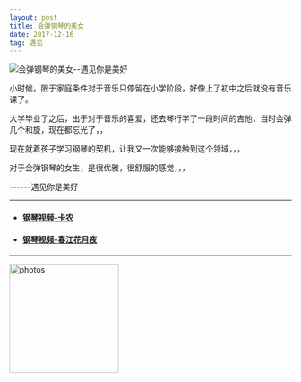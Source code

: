 ```yaml
---
layout: post
title: 会弹钢琴的美女
date: 2017-12-16
tag: 遇见
---
```


 ![会弹钢琴的美女--遇见你是美好](http://osg1u3s09.bkt.clouddn.com/image/jpg/material/DSC_Tianjin%20%28small%29.jpg)

<p> 小时候，限于家庭条件对于音乐只停留在小学阶段，好像上了初中之后就没有音乐课了。</p>
<p> 大学毕业了之后，出于对于音乐的喜爱，还去琴行学了一段时间的吉他，当时会弹几个和旋，现在都忘光了，，</p>
<p> 现在就着孩子学习钢琴的契机，让我又一次能够接触到这个领域，，，</p>
<p> 对于会弹钢琴的女生，是很优雅，很舒服的感觉，，，</p>
<p> </p>
<p> </p>
<p> ------遇见你是美好</p>

-----------------
- #### [钢琴视频-卡农](http://osg1u3s09.bkt.clouddn.com/piano/teacher_li/VID_20171202_132648%E5%88%98%E8%AF%97%E6%98%86%E5%B0%8F%E5%BA%97%E6%9D%8E%E8%80%81%E5%B8%88_%E5%8D%A1%E5%86%9C.mp4)
- #### [钢琴视频-春江花月夜](http://osg1u3s09.bkt.clouddn.com/piano/teacher_li/VID_20171202_132332%E5%88%98%E8%AF%97%E6%98%86%E5%B0%8F%E5%BA%97%E6%9D%8E%E8%80%81%E5%B8%88_%E6%98%A5%E6%B1%9F%E8%8A%B1%E6%9C%88%E5%A4%9C.mp4)
-----------------
 
<a href="/photos/" target="_blank"><img src="http://omjh2j5h3.bkt.clouddn.com/%E5%A4%A9%E7%AD%96.jpg" width="195" height="195" alt="photos"/></a>
